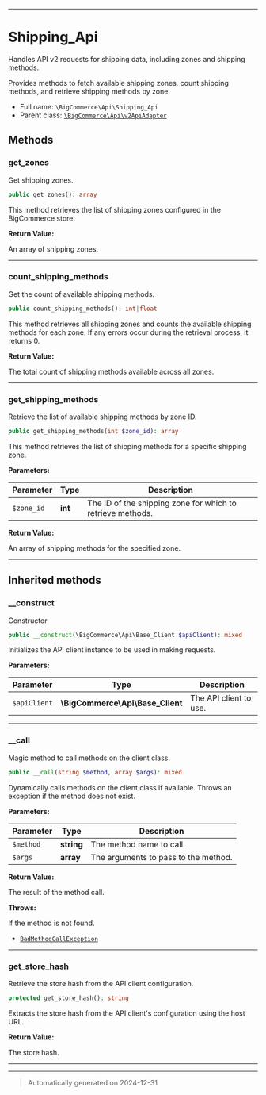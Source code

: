 ***

# Shipping_Api

Handles API v2 requests for shipping data, including zones and shipping methods.

Provides methods to fetch available shipping zones, count shipping methods,
and retrieve shipping methods by zone.

* Full name: `\BigCommerce\Api\Shipping_Api`
* Parent class: [`\BigCommerce\Api\v2ApiAdapter`](./classes/BigCommerce/Api/v2ApiAdapter.md)




## Methods


### get_zones

Get shipping zones.

```php
public get_zones(): array
```

This method retrieves the list of shipping zones configured in the BigCommerce store.







**Return Value:**

An array of shipping zones.




***

### count_shipping_methods

Get the count of available shipping methods.

```php
public count_shipping_methods(): int|float
```

This method retrieves all shipping zones and counts the available shipping methods
for each zone. If any errors occur during the retrieval process, it returns 0.







**Return Value:**

The total count of shipping methods available across all zones.




***

### get_shipping_methods

Retrieve the list of available shipping methods by zone ID.

```php
public get_shipping_methods(int $zone_id): array
```

This method retrieves the list of shipping methods for a specific shipping zone.






**Parameters:**

| Parameter | Type | Description |
|-----------|------|-------------|
| `$zone_id` | **int** | The ID of the shipping zone for which to retrieve methods. |


**Return Value:**

An array of shipping methods for the specified zone.




***


## Inherited methods


### __construct

Constructor

```php
public __construct(\BigCommerce\Api\Base_Client $apiClient): mixed
```

Initializes the API client instance to be used in making requests.






**Parameters:**

| Parameter | Type | Description |
|-----------|------|-------------|
| `$apiClient` | **\BigCommerce\Api\Base_Client** | The API client to use. |





***

### __call

Magic method to call methods on the client class.

```php
public __call(string $method, array $args): mixed
```

Dynamically calls methods on the client class if available. Throws an exception if the method does not exist.






**Parameters:**

| Parameter | Type | Description |
|-----------|------|-------------|
| `$method` | **string** | The method name to call. |
| `$args` | **array** | The arguments to pass to the method. |


**Return Value:**

The result of the method call.



**Throws:**
<p>If the method is not found.</p>

- [`BadMethodCallException`](./classes/BadMethodCallException.md)



***

### get_store_hash

Retrieve the store hash from the API client configuration.

```php
protected get_store_hash(): string
```

Extracts the store hash from the API client's configuration using the host URL.







**Return Value:**

The store hash.




***


***
> Automatically generated on 2024-12-31
